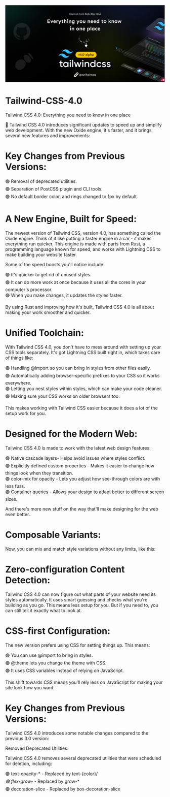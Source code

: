 <img title="" src="tailwindV4-arif.png" alt="Tailwind CSS Banner" >

# Tailwind-CSS-4.0
Tailwind CSS 4.0: Everything you need to know in one place 

📌 Tailwind CSS 4.0 introduces significant updates to speed up and simplify web development. With the new Oxide engine, it's faster, and it brings several new features and improvements:

# Key Changes from Previous Versions:
  🟢 Removal of deprecated utilities. </br>
  🟢 Separation of PostCSS plugin and CLI tools. </br>
  🟢 No default border color, and rings changed to 1px by default.

# A New Engine, Built for Speed: </br>
The newest version of Tailwind CSS, version 4.0, has something called the Oxide engine. Think of it like putting a faster engine in a car - it makes everything run quicker. This engine is made with parts from Rust, a programming language known for speed, and works with Lightning CSS to make building your website faster.

Some of the speed boosts you'll notice include:

  🟢 It's quicker to get rid of unused styles. </br>
  🟢 It can do more work at once because it uses all the cores in your computer's processor. </br>
  🟢 When you make changes, it updates the styles faster.

By using Rust and improving how it's built, Tailwind CSS 4.0 is all about making your work smoother and quicker.

# Unified Toolchain:

With Tailwind CSS 4.0, you don't have to mess around with setting up your CSS tools separately. It's got Lightning CSS built right in, which takes care of things like:

  🟢 Handling @import so you can bring in styles from other files easily. </br>
  🟢 Automatically adding browser-specific prefixes to your CSS so it works everywhere.</br>
  🟢 Letting you nest styles within styles, which can make your code cleaner. </br>
  🟢 Making sure your CSS works on older browsers too.

  This makes working with Tailwind CSS easier because it does a lot of the setup work for you.

  # Designed for the Modern Web:

  Tailwind CSS 4.0 is made to work with the latest web design features:

  🟢 Native cascade layers- Helps avoid issues where styles conflict.</br>
  🟢 Explicitly defined custom properties - Makes it easier to change how things look when they transition.</br>
  🟢 color-mix for opacity - Lets you adjust how see-through colors are with less fuss. </br>
  🟢 Container queries - Allows your design to adapt better to different screen sizes.

  And there's more new stuff on the way that'll make designing for the web even better.

# Composable Variants:

Now, you can mix and match style variations without any limits, like this:

# Zero-configuration Content Detection:

Tailwind CSS 4.0 can now figure out what parts of your website need its styles automatically. It uses smart guessing and checks what you're building as you go. This means less setup for you. But if you need to, you can still tell it exactly what to look at.

# CSS-first Configuration:

The new version prefers using CSS for setting things up. This means:

  🟢 You can use @import to bring in styles.</br>
  🟢 @theme lets you change the theme with CSS.</br>
  🟢 It uses CSS variables instead of relying on JavaScript. </br>

  This shift towards CSS means you'll rely less on JavaScript for making your site look how you want.

# Key Changes from Previous Versions:

Tailwind CSS 4.0 introduces some notable changes compared to the previous 3.0 version:

Removed Deprecated Utilities:

Tailwind CSS 4.0 removes several deprecated utilities that were scheduled for deletion, including:

 🟢 text-opacity-* - Replaced by text-{color}/*</br>
 🟢 flex-grow-* - Replaced by grow-*</br>
 🟢 decoration-slice - Replaced by box-decoration-slice </br>
